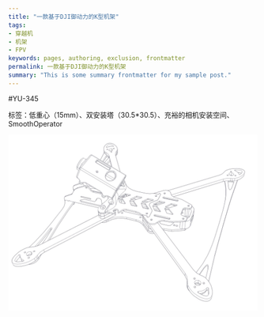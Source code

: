 ```yaml
---
title: "一款基于DJI御动力的K型机架"
tags:
- 穿越机
- 机架
- FPV
keywords: pages, authoring, exclusion, frontmatter
permalink: 一款基于DJI御动力的K型机架
summary: "This is some summary frontmatter for my sample post."
---
```

#YU-345

标签：低重心（15mm）、双安装塔（30.5*30.5）、充裕的相机安装空间、SmoothOperator

![Screenshot](https://github.com/cesforchina/YU-345/blob/master/yu.jpg)
